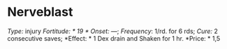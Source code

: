 ﻿---
name: Nerveblast
type: injury
fortitude: 19
onset: —
frequency: 1/rd. for 6 rds
effect:
  "1 Dex drain and Shaken for 1 hr."
cure: 2 consecutive saves
price: 1,5
---

# Nerveblast
 *Type:* injury
*Fortitude: * 19 * Onset:* —;  *Frequency*: 1/rd. for 6 rds;  *Cure:* 2 consecutive saves; 
*Effect: * 1 Dex drain and Shaken for 1 hr.
*Price: * 1,5
